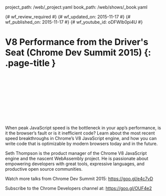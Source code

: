 project_path: /web/_project.yaml
book_path: /web/shows/_book.yaml

{# wf_review_required #}
{# wf_updated_on: 2015-11-17 #}
{# wf_published_on: 2015-11-17 #}
{# wf_youtube_id: oDFWIb0pi4U #}

# V8 Performance from the Driver's Seat (Chrome Dev Summit 2015) {: .page-title }


<div class="video-wrapper">
  <iframe class="devsite-embedded-youtube-video" data-video-id="oDFWIb0pi4U"
          data-autohide="1" data-showinfo="0" frameborder="0" allowfullscreen>
  </iframe>
</div>


When peak JavaScript speed is the bottleneck in your app’s performance, is it the browser’s fault or is it inefficient code? Learn about the most recent speed breakthroughs in Chrome’s V8 JavaScript engine, and how you can write code that is optimizable by modern browsers today and in the future.

Seth Thompson is the product manager of the Chrome V8 JavaScript engine and the nascent WebAssembly project. He is passionate about empowering developers with great tools, expressive languages, and productive open source communities.

Watch more talks from Chrome Dev Summit 2015: https://goo.gl/e4c7vD

Subscribe to the Chrome Developers channel at: https://goo.gl/OUF4e2
